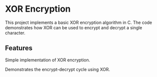 # XOR Encryption

This project implements a basic XOR encryption algorithm in C. The code demonstrates how XOR can be used to encrypt and decrypt a single character.

## Features

Simple implementation of XOR encryption.

Demonstrates the encrypt-decrypt cycle using XOR.


